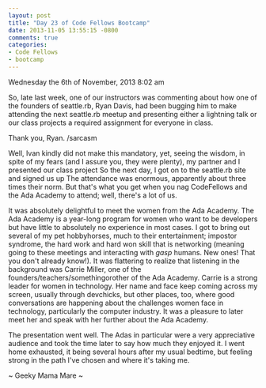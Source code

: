 ```yaml
---
layout: post
title: "Day 23 of Code Fellows Bootcamp"
date: 2013-11-05 13:55:15 -0800
comments: true
categories:
- Code Fellows
- bootcamp
---
```

Wednesday the 6th of November, 2013  8:02 am

So, late last week, one of our instructors was commenting about how one of
the founders of seattle.rb, Ryan Davis, had been bugging him to make
attending the next seattle.rb meetup and presenting either a lightning talk or our class projects a required assignment for everyone in class.

Thank you, Ryan. /sarcasm

Well, Ivan kindly did not make this mandatory, yet, seeing the wisdom, in
spite of my fears (and I assure you, they were plenty), my partner and I
presented our class project  So the next day, I got on to the seattle.rb site and signed us up  The attendance was enormous, apparently about three times their norm. But that's what you get when you nag CodeFellows and the Ada Academy to attend; well, there's a lot of us.

It was absolutely delightful to meet the women from the Ada Academy. The
Ada Academy is a year-long program for women who want to be developers but
have little to absolutely no experience in most cases. I got to bring out
several of my pet hobbyhorses, much to their entertainment; impostor syndrome, the hard work and hard won skill that is networking (meaning going to these meetings and interacting with *gasp* humans. New ones! That you don't already know!). It was flattering to realize that listening in the background was Carrie Miller, one of the founders/teachers/somethingorother of the Ada Academy. Carrie is a strong leader for women in technology. Her name and face keep coming across my screen, usually through devchicks, but other places, too, where good conversations are happening about the challenges women face in technology, particularly the computer industry. It was a pleasure to later
meet her and speak with her further about the Ada Academy.

The presentation went well.  The Adas in particular were a very appreciative audience and took the time later to say how much they enjoyed it.  I went home exhausted, it being several hours after my usual bedtime, but feeling strong in the path I've chosen and where it's taking me.

~ Geeky Mama Mare ~
